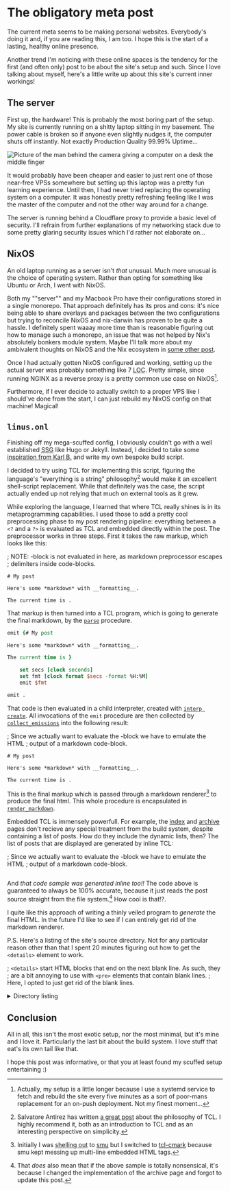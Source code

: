 # The obligatory meta post

The current meta seems to be making personal websites. Everybody's doing it
and, if you are reading this, I am too. I hope this is the start of a
lasting, healthy online presence.

Another trend I'm noticing with these online spaces is the tendency for the
first (and often only) post to be about the site's setup and such. Since I love
talking about myself, here's a little write up about this site's current inner
workings!

## The server

First up, the hardware! This is probably the most boring part of the setup.
My site is currently running on a shitty laptop sitting in my basement. The
power cable is broken so if anyone even slightly nudges it, the computer shuts
off instantly. Not exactly Production Quality 99.99% Uptime...

![Picture of the man behind the camera giving a computer on a desk the middle finger](/images/ahmed.jpg)

It would probably have been cheaper and easier to just rent one of those
near-free VPSs somewhere but setting up this laptop was a pretty fun learning
experience. Until then, I had never tried replacing the operating system on a
computer. It was honestly pretty refreshing feeling like I was the master of
the computer and not the other way around for a change.

The server is running behind a Cloudflare proxy to provide a basic level of
security. I'll refrain from further explanations of my networking stack due to
some pretty glaring security issues which I'd rather not elaborate on...

## NixOS

An old laptop running as a server isn't *that* unusual. Much more unusual is
the choice of operating system. Rather than opting for something like Ubuntu or
Arch, I went with NixOS.

Both my ""server"" and my Macbook Pro have their configurations stored
in a single monorepo. That approach definitely has its pros and cons: it's nice
being able to share overlays and packages between the two configurations but
trying to reconcile NixOS and nix-darwin has proven to be quite a hassle. I
definitely spent waaay more time than is reasonable figuring out how to manage
such a monorepo, an issue that was not helped by Nix's absolutely bonkers
module system. Maybe I'll talk more about my ambivalent thoughts on NixOS and
the Nix ecosystem in [some other
post](/posts/my-lovehate-relationship-with-nix.html).

Once I had actually gotten NixOS configured and working, setting up the actual
server was probably something like 7 <abbr title="Lines of xode">LOC</abbr>.
Pretty simple, since running NGINX as a reverse proxy is a pretty common use
case on NixOS[^build-job].

Furthermore, if I ever decide to actually switch to a proper VPS like I
should've done from the start, I can just rebuild my NixOS config on that
machine! Magical!

[^build-job]: Actually, my setup is a little longer because I use a systemd
    service to fetch and rebuild the site every five minutes as a sort of
    poor-mans replacement for an on-push deployment. Not my finest moment...

## `linus.onl`

Finishing off my mega-scuffed config, I obviously couldn't go with a well
established <abbr title="static site generator">SSG</abbr> like Hugo or Jekyll.
Instead, I decided to take some [inspiration from Karl
B.](https://www.karl.berlin/blog.html) and write my own bespoke build script.

I decided to try using TCL for implementing this script, figuring the
language's "everything is a string" philosophy[^antirez] would make it an excellent
shell-script replacement. While that definitely was the case, the script
actually ended up not relying that much on external tools as it grew.

[^antirez]: Salvatore Antirez has written [a great
    post](http://antirez.com/articoli/tclmisunderstood.html) about the
    philosophy of TCL. I highly recommend it, both as an introduction to TCL
    and as an interesting perspective on simplicity.

While exploring the language, I learned that where TCL really shines is in its
metaprogramming capabilities. I used those to add a pretty cool preprocessing
phase to my post rendering pipeline: everything between a <code>&lt;?</code>
and a <code>?&gt;</code> is evaluated as TCL and embedded directly within the
post. The preprocessor works in three steps. First it takes the raw markup,
which looks like this:

; NOTE: <??>-block is not evaluated in here, as markdown preprocessor escapes
;       delimiters inside code-blocks.
<pre><code class="language-markdown"># My post

Here's some *markdown* with __formatting__.

The current time is <?
    set secs [clock seconds]
    set fmt [clock format $secs -format %H:%M]
    emit $fmt
?>.</pre></code>

That markup is then turned into a TCL program, which is going to generate the
final markdown, by the
[`parse`](https://github.com/linnnus/linus.onl/blob/b2f54c7478593662cc268cc5d50b5f61bc9e46c5/build.tcl#L74)
procedure.

```tcl
emit {# My post

Here's some *markdown* with __formatting__.

The current time is }

    set secs [clock seconds]
    set fmt [clock format $secs -format %H:%M]
    emit $fmt

emit .
```

That code is then evaluated in a child interpreter, created with [`interp
create`](https://wiki.tcl-lang.org/page/interp+create). All invocations of the
`emit` procedure are then collected by
[`collect_emissions`](https://github.com/linnnus/linus.onl/blob/b2f54c7478593662cc268cc5d50b5f61bc9e46c5/build.tcl#L115)
into the following result:

; Since we actually want to evaluate the <??>-block we have to emulate the HTML
; output of a markdown code-block.
<pre><code class="language-markdown"># My post

Here's some *markdown* with __formatting__.

The current time is <?
    set secs [clock seconds]
    set fmt [clock format $secs -format %H:%M]
    emit $fmt
?>.
</code></pre>

This is the final markup which is passed through a markdown renderer[^cmark] to
produce the final html. This whole procedure is encapsulated in
[`render_markdown`](https://github.com/linnnus/linus.onl/blob/b2f54c7478593662cc268cc5d50b5f61bc9e46c5/build.tcl#L47).

[^cmark]: Initially I was <abbr title="invoking an external command">shelling out</abbr> to
    [smu](https://github.com/karlb/smu/tree/bd03c5944b7146d07a88b58a2dd0d264836e3322)
    but I switched to
    [tcl-cmark](https://github.com/apnadkarni/tcl-cmark/tree/b8e203fe48f2b717365c5c58a2908019b2f36f8b)
    because smu kept messing up multi-line embedded HTML tags.

Embedded TCL is immensely powerfull. For example, the [index](/index.html) and
[archive](/archive.html) pages don't recieve any special treatment from the
build system, despite containing a list of posts. How do they include the
dynamic lists, then? The list of posts that are displayed are generated by
inline TCL:

; Since we actually want to evaluate the <??>-block we have to emulate the HTML
; output of a markdown code-block.
<pre><code class="language-markdown"><?
    set fd [open src/archive.md]
    set contents [read $fd]
    emit [escape_html $contents]
?></code></pre>

And *that code sample was generated inline too!!* The code above is
guaranteed to always be 100% accurate, because it just reads the post source
straight from the file system.[^breakage] How cool is that!?.

[^breakage]: That *does* also mean that if the above sample is totally
    nonsensical, it's because I changed the implementation of the archive page
    and forgot to update this post.

I quite like this approach of writing a thinly veiled program to *generate* the
final HTML. In the future I'd like to see if I can entirely get rid of the
markdown renderer.

P.S. Here's a listing of the site's source directory. Not for any particular
reason other than that I spent 20 minutes figuring out how to get the
`<details>` element to work.

; `<details>` start HTML blocks that end on the next blank line. As such, they
; are a bit annoying to use with `<pre>` elements that contain blank lines.
; Here, I opted to just get rid of the blank lines.
<details>
    <summary>Directory listing</summary>
    <pre><code>linus.onl/
├── assets
│   ├── images
│   │   └── ahmed.jpg
│   └── styles
│       ├── normalize.css
│       └── site.css
├── pages
│   ├── about.md
│   ├── archive.md
│   └── index.md
├── posts
│   ├── first-post.md
│   ├── my-lovehate-relationship-with-nix.md
│   ├── second-post.md
│   ├── the-obigatory-metapost.md
│   └── third-post.md
├── Makefile
├── README.md
├── build.tcl
├── local.vim
└── shell.nix
</code></pre></details>

## Conclusion

All in all, this isn't the most exotic setup, nor the most minimal, but it's
mine and I love it. Particularly the last bit about the build system. I love
stuff that eat's its own tail like that.

I hope this post was informative, or that you at least found my scuffed setup
entertaining :)
